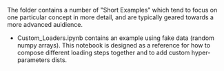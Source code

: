 The folder contains a number of "Short Examples" which tend to focus on one particular concept in more detail, and are typically geared towards a more advanced auidience.

- Custom_Loaders.ipynb contains an example using fake data (random numpy arrays). This notebook is designed as a reference for how to compose different loading steps together and to add custom hyper-parameters dists.